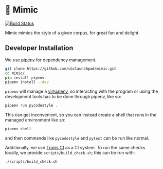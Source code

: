 # 💬 Mimic

[![Build Status](https://travis-ci.com/ubclaunchpad/mimic.svg?branch=master)](https://travis-ci.com/ubclaunchpad/mimic)

Mimic mimics the style of a given corpus, for great fun and delight.

## Developer Installation

We use [pipenv](https://pipenv.readthedocs.io/en/latest/) for dependency management.

```bash
git clone https://github.com/ubclaunchpad/mimic.git
cd mimic/
pip install pipenv
pipenv install --dev
```

`pipenv` will manage a [virtualenv](https://virtualenv.pypa.io/en/stable/),
so interacting with the program or using the development tools has to be done
through pipenv, like so:

```bash
pipenv run pycodestyle .
```

This can get inconvenient, so you can instead create a shell that runs in the managed
environment like so:

```bash
pipenv shell
```

and then commands like `pycodestyle` and `pytest` can be run like normal.

Additionally, we use [Travis CI](https://travis-ci.com/ubclaunchpad/mimic) as
a CI system. To run the same checks locally, we provide `scripts/build_check.sh`;
this can be run with:

```bash
./scripts/build_check.sh
```